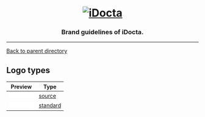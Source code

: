 <h1 align="center">
    <a href="https://www.idocta.be"><img src="https://raw.githubusercontent.com/idocta/brand-guide/master/logo/standard/light.svg" width="175px" alt="iDocta"></a>
</h1>
 
<h3 align="center">Brand guidelines of iDocta.</h3>

---

[Back to parent directory](https://github.com/iDocta/brand-guide)

## Logo types

| Preview                                                                                                                | Type                                                                        |
| ---------------------------------------------------------------------------------------------------------------------- | --------------------------------------------------------------------------- |
| <img src='https://github.com/iDocta/brand-guide/blob/master/logo/source/light.svg?raw=true' width='64' alt=''/>        | [source](https://github.com/iDocta/brand-guide/blob/master/logo/source)     |
| <img src='https://github.com/iDocta/brand-guide/blob/master/logo/standard/light-2048.png?raw=true' width='64' alt=''/> | [standard](https://github.com/iDocta/brand-guide/blob/master/logo/standard) |
